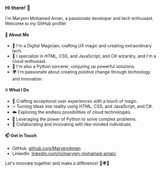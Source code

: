 ### Hi there! 👋

I'm Maryem Mohamed Aman, a passionate developer and tech enthusiast. Welcome to my GitHub profile!

#### 🚀 About Me

- 🔭 I'm a Digital Magician, crafting UX magic and creating extraordinary tech.
- 🎩 I specialize in HTML, CSS, and JavaScript, and C# wizardry, and I'm a cloud enthusiast.
- 🐍 I'm also a Python sorcerer, conjuring up powerful solutions.
- 🌍 I'm passionate about creating positive change through technology and innovation.

#### 💡 What I Do

- 🌟 Crafting exceptional user experiences with a touch of magic.
- 🔥 Turning ideas into reality using HTML, CSS, and JavaScript, and C#.
- ☁️ Exploring the endless possibilities of cloud technologies.
- 🐍 Leveraging the power of Python to solve complex problems.
- 🤝 Collaborating and innovating with like-minded individuals.

#### 📫 Get in Touch

- GitHub: [github.com/MaryemAman](https://github.com/MaryemAman)
- LinkedIn: [linkedin.com/in/maryem-mohamed-aman/](https://www.linkedin.com/in/maryem-mohamed-aman/)

Let's innovate together and make a difference! 🚀🌍✨
